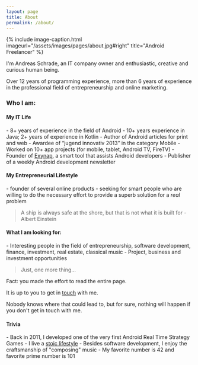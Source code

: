 ```yaml
---
layout: page
title: About
permalink: /about/
---
```

{% include image-caption.html imageurl="/assets/images/pages/about.jpg#right" title="Android Freelancer"  %}

I'm Andreas Schrade, an IT company owner and enthusiastic, creative and curious human being. 

Over 12 years of programming experience, more than 6 years of experience in the professional field of entrepreneurship and online marketing.


<h3>Who I am:</h3>

<h4>My IT Life</h4>
- 8+ years of experience in the field of Android
- 10+ years experience in Java; 2+ years of experience in Kotlin
- Author of Android articles for print and web
- Awardee of “jugend innovativ 2013” in the category Mobile 
- Worked on 10+ app projects (for mobile, tablet, Android TV, FireTV)
- Founder of <a target="_blank" href="http://exynap.com">Exynap</a>, a smart tool that assists Android developers
- Publisher of a weekly Android development newsletter

<h4>My Entrepreneurial Lifestyle</h4>
- founder of several online products
- seeking for smart people who are willing to do the necessary effort to provide a superb solution for a <i>real</i> problem

>A ship is always safe at the shore, but that is not what it is built for - Albert Einstein

<h4>What I am looking for:</h4>
- Interesting people in the field of entrepreneurship, software development, finance, investment, real estate, classical music
- Project, business and investment opportunities

>Just, one more thing...

Fact: you made the effort to read the entire page.

It is up to you to get in <a href="/contact/">touch</a> with me.

Nobody knows where that could lead to, but for sure, nothing will happen if you don't get in touch with me. 

<h4>Trivia</h4>
- Back in 2011, I developed one of the very first Android Real Time Strategy Games
- I live a <a href="https://medium.com/pocketstoic/5-stoic-principles-for-modern-living-applying-an-ancient-philosophy-to-the-21st-century-2a8e10f31887" target="_blank">stoic lifestyle</a>
- Besides software development, I enjoy the craftsmanship of "composing" music
- My favorite number is 42 and favorite prime number is 101